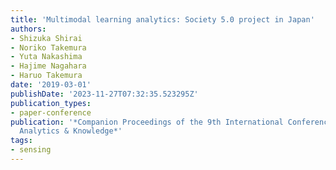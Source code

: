 ```yaml
---
title: 'Multimodal learning analytics: Society 5.0 project in Japan'
authors:
- Shizuka Shirai
- Noriko Takemura
- Yuta Nakashima
- Hajime Nagahara
- Haruo Takemura
date: '2019-03-01'
publishDate: '2023-11-27T07:32:35.523295Z'
publication_types:
- paper-conference
publication: '*Companion Proceedings of the 9th International Conference on Learning
  Analytics & Knowledge*'
tags:
- sensing
---
```

